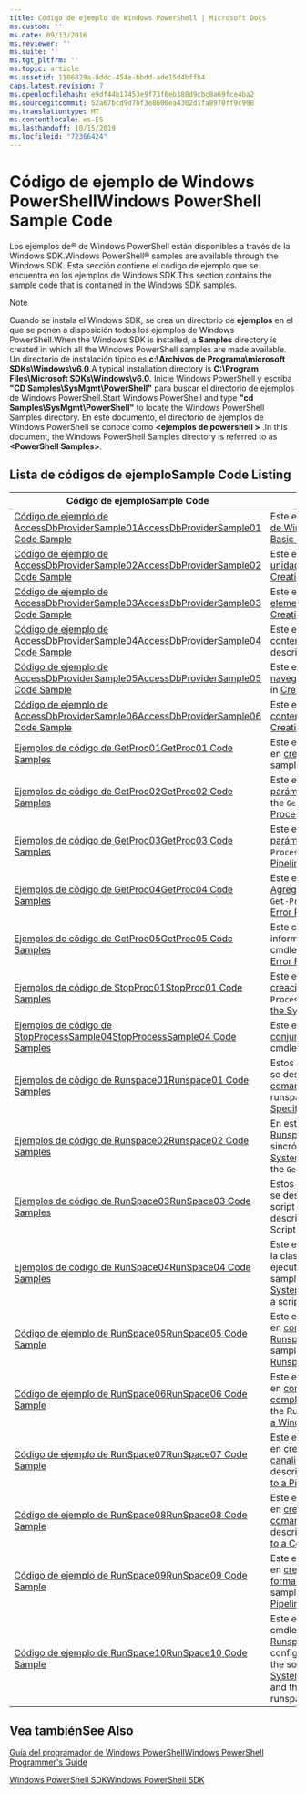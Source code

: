 ```yaml
---
title: Código de ejemplo de Windows PowerShell | Microsoft Docs
ms.custom: ''
ms.date: 09/13/2016
ms.reviewer: ''
ms.suite: ''
ms.tgt_pltfrm: ''
ms.topic: article
ms.assetid: 1106829a-8ddc-454e-bbdd-ade15d4bffb4
caps.latest.revision: 7
ms.openlocfilehash: e9df44b17453e9f73f6eb388d9cbc8a69fce4ba2
ms.sourcegitcommit: 52a67bcd9d7bf3e8600ea4302d1fa8970ff9c998
ms.translationtype: MT
ms.contentlocale: es-ES
ms.lasthandoff: 10/15/2019
ms.locfileid: "72366424"
---
```

# <a name="windows-powershell-sample-code"></a><span data-ttu-id="549b3-102">Código de ejemplo de Windows PowerShell</span><span class="sxs-lookup"><span data-stu-id="549b3-102">Windows PowerShell Sample Code</span></span>

<span data-ttu-id="549b3-103">Los ejemplos de® de Windows PowerShell están disponibles a través de la Windows SDK.</span><span class="sxs-lookup"><span data-stu-id="549b3-103">Windows PowerShell® samples are available through the Windows SDK.</span></span> <span data-ttu-id="549b3-104">Esta sección contiene el código de ejemplo que se encuentra en los ejemplos de Windows SDK.</span><span class="sxs-lookup"><span data-stu-id="549b3-104">This section contains the sample code that is contained in the Windows SDK samples.</span></span>

> [!NOTE]
> <span data-ttu-id="549b3-105">Cuando se instala el Windows SDK, se crea un directorio de **ejemplos** en el que se ponen a disposición todos los ejemplos de Windows PowerShell.</span><span class="sxs-lookup"><span data-stu-id="549b3-105">When the Windows SDK is installed, a **Samples** directory is created in which all the Windows PowerShell samples are made available.</span></span> <span data-ttu-id="549b3-106">Un directorio de instalación típico es **c:\Archivos de Programa\microsoft SDKs\Windows\v6.0**.</span><span class="sxs-lookup"><span data-stu-id="549b3-106">A typical installation directory is **C:\Program Files\Microsoft SDKs\Windows\v6.0**.</span></span>
> <span data-ttu-id="549b3-107">Inicie Windows PowerShell y escriba **"CD Samples\SysMgmt\PowerShell"** para buscar el directorio de ejemplos de Windows PowerShell.</span><span class="sxs-lookup"><span data-stu-id="549b3-107">Start Windows PowerShell and type **"cd Samples\SysMgmt\PowerShell"** to locate the Windows PowerShell Samples directory.</span></span> <span data-ttu-id="549b3-108">En este documento, el directorio de ejemplos de Windows PowerShell se conoce como **\<ejemplos de powershell >** .</span><span class="sxs-lookup"><span data-stu-id="549b3-108">In this document, the Windows PowerShell Samples directory is referred to as **\<PowerShell Samples>**.</span></span>

## <a name="sample-code-listing"></a><span data-ttu-id="549b3-109">Lista de códigos de ejemplo</span><span class="sxs-lookup"><span data-stu-id="549b3-109">Sample Code Listing</span></span>

|<span data-ttu-id="549b3-110">Código de ejemplo</span><span class="sxs-lookup"><span data-stu-id="549b3-110">Sample Code</span></span>|<span data-ttu-id="549b3-111">Descripción</span><span class="sxs-lookup"><span data-stu-id="549b3-111">Description</span></span>|
|-----------------|-----------------|
|[<span data-ttu-id="549b3-112">Código de ejemplo de AccessDbProviderSample01</span><span class="sxs-lookup"><span data-stu-id="549b3-112">AccessDbProviderSample01 Code Sample</span></span>](./accessdbprovidersample01-code-sample.md)|<span data-ttu-id="549b3-113">Este es el proveedor que se describe en [crear un proveedor básico de Windows PowerShell](./creating-a-basic-windows-powershell-provider.md).</span><span class="sxs-lookup"><span data-stu-id="549b3-113">This is the provider described in [Creating a Basic Windows PowerShell Provider](./creating-a-basic-windows-powershell-provider.md).</span></span>|
|[<span data-ttu-id="549b3-114">Código de ejemplo de AccessDbProviderSample02</span><span class="sxs-lookup"><span data-stu-id="549b3-114">AccessDbProviderSample02 Code Sample</span></span>](./accessdbprovidersample02-code-sample.md)|<span data-ttu-id="549b3-115">Este es el proveedor que se describe en [crear un proveedor de unidades de Windows PowerShell](./creating-a-windows-powershell-drive-provider.md).</span><span class="sxs-lookup"><span data-stu-id="549b3-115">This is the provider described in [Creating a Windows PowerShell Drive Provider](./creating-a-windows-powershell-drive-provider.md).</span></span>|
|[<span data-ttu-id="549b3-116">Código de ejemplo de AccessDbProviderSample03</span><span class="sxs-lookup"><span data-stu-id="549b3-116">AccessDbProviderSample03 Code Sample</span></span>](./accessdbprovidersample03-code-sample.md)|<span data-ttu-id="549b3-117">Este es el proveedor que se describe en [crear un proveedor de elementos de Windows PowerShell](./creating-a-windows-powershell-item-provider.md).</span><span class="sxs-lookup"><span data-stu-id="549b3-117">This is the provider described in [Creating a Windows PowerShell Item Provider](./creating-a-windows-powershell-item-provider.md).</span></span>|
|[<span data-ttu-id="549b3-118">Código de ejemplo de AccessDbProviderSample04</span><span class="sxs-lookup"><span data-stu-id="549b3-118">AccessDbProviderSample04 Code Sample</span></span>](./accessdbprovidersample04-code-sample.md)|<span data-ttu-id="549b3-119">Este es el proveedor que se describe en [crear un proveedor de contenedores de Windows PowerShell](./creating-a-windows-powershell-container-provider.md).</span><span class="sxs-lookup"><span data-stu-id="549b3-119">This is the provider described in [Creating a Windows PowerShell Container Provider](./creating-a-windows-powershell-container-provider.md).</span></span>|
|[<span data-ttu-id="549b3-120">Código de ejemplo de AccessDbProviderSample05</span><span class="sxs-lookup"><span data-stu-id="549b3-120">AccessDbProviderSample05 Code Sample</span></span>](./accessdbprovidersample05-code-sample.md)|<span data-ttu-id="549b3-121">Este es el proveedor que se describe en [crear un proveedor de navegación de Windows PowerShell](./creating-a-windows-powershell-navigation-provider.md).</span><span class="sxs-lookup"><span data-stu-id="549b3-121">This is the provider described in [Creating a Windows PowerShell Navigation Provider](./creating-a-windows-powershell-navigation-provider.md).</span></span>|
|[<span data-ttu-id="549b3-122">Código de ejemplo de AccessDbProviderSample06</span><span class="sxs-lookup"><span data-stu-id="549b3-122">AccessDbProviderSample06 Code Sample</span></span>](./accessdbprovidersample06-code-sample.md)|<span data-ttu-id="549b3-123">Este es el proveedor que se describe en [crear un proveedor de contenido de Windows PowerShell](./creating-a-windows-powershell-content-provider.md).</span><span class="sxs-lookup"><span data-stu-id="549b3-123">This is the provider described in [Creating a Windows PowerShell Content Provider](./creating-a-windows-powershell-content-provider.md).</span></span>|
|[<span data-ttu-id="549b3-124">Ejemplos de código de GetProc01</span><span class="sxs-lookup"><span data-stu-id="549b3-124">GetProc01 Code Samples</span></span>](./getproc01-code-samples.md)|<span data-ttu-id="549b3-125">Este es el ejemplo de cmdlet de `Get-Process` básico que se describe en [creación del primer cmdlet](../cmdlet/creating-a-cmdlet-without-parameters.md).</span><span class="sxs-lookup"><span data-stu-id="549b3-125">This is the basic `Get-Process` cmdlet sample described in [Creating Your First Cmdlet](../cmdlet/creating-a-cmdlet-without-parameters.md).</span></span>|
|[<span data-ttu-id="549b3-126">Ejemplos de código de GetProc02</span><span class="sxs-lookup"><span data-stu-id="549b3-126">GetProc02 Code Samples</span></span>](./getproc02-code-samples.md)|<span data-ttu-id="549b3-127">Este es el ejemplo de cmdlet `Get-Process` descrito en [agregar parámetros que procesan la entrada de la línea de comandos](../cmdlet/adding-parameters-that-process-command-line-input.md).</span><span class="sxs-lookup"><span data-stu-id="549b3-127">This is the `Get-Process` cmdlet sample described in [Adding Parameters that Process Command-Line Input](../cmdlet/adding-parameters-that-process-command-line-input.md).</span></span>|
|[<span data-ttu-id="549b3-128">Ejemplos de código de GetProc03</span><span class="sxs-lookup"><span data-stu-id="549b3-128">GetProc03 Code Samples</span></span>](./getproc03-code-samples.md)|<span data-ttu-id="549b3-129">Este es el ejemplo de cmdlet `Get-Process` descrito en [agregar parámetros que procesan la entrada de canalización](../cmdlet/adding-parameters-that-process-pipeline-input.md).</span><span class="sxs-lookup"><span data-stu-id="549b3-129">This is the `Get-Process` cmdlet sample described in [Adding Parameters that Process Pipeline Input](../cmdlet/adding-parameters-that-process-pipeline-input.md).</span></span>|
|[<span data-ttu-id="549b3-130">Ejemplos de código de GetProc04</span><span class="sxs-lookup"><span data-stu-id="549b3-130">GetProc04 Code Samples</span></span>](./getproc04-code-samples.md)|<span data-ttu-id="549b3-131">Este es el ejemplo de cmdlet `Get-Process` que se describe en [Agregar informes de errores de no terminación al cmdlet](../cmdlet/adding-non-terminating-error-reporting-to-your-cmdlet.md).</span><span class="sxs-lookup"><span data-stu-id="549b3-131">This is the `Get-Process` cmdlet sample described in [Adding Nonterminating Error Reporting to Your Cmdlet](../cmdlet/adding-non-terminating-error-reporting-to-your-cmdlet.md).</span></span>|
|[<span data-ttu-id="549b3-132">Ejemplos de código de GetProc05</span><span class="sxs-lookup"><span data-stu-id="549b3-132">GetProc05 Code Samples</span></span>](./getproc05-code-samples.md)|<span data-ttu-id="549b3-133">Este cmdlet `Get-Process` es similar al cmdlet descrito en adición de informes de errores de no [terminación al cmdlet](../cmdlet/adding-non-terminating-error-reporting-to-your-cmdlet.md).</span><span class="sxs-lookup"><span data-stu-id="549b3-133">This `Get-Process` cmdlet is similar to the cmdlet described in [Adding Nonterminating Error Reporting to Your Cmdlet](../cmdlet/adding-non-terminating-error-reporting-to-your-cmdlet.md).</span></span>|
|[<span data-ttu-id="549b3-134">Ejemplos de código de StopProc01</span><span class="sxs-lookup"><span data-stu-id="549b3-134">StopProc01 Code Samples</span></span>](./stopproc01-code-samples.md)|<span data-ttu-id="549b3-135">Este es el ejemplo de cmdlet `Stop-Process` que se describe en [creación de un cmdlet que modifica el sistema](../cmdlet/creating-a-cmdlet-that-modifies-the-system.md).</span><span class="sxs-lookup"><span data-stu-id="549b3-135">This is the `Stop-Process` cmdlet sample described in [Creating a Cmdlet That Modifies the System](../cmdlet/creating-a-cmdlet-that-modifies-the-system.md).</span></span>|
|[<span data-ttu-id="549b3-136">Ejemplos de código de StopProcessSample04</span><span class="sxs-lookup"><span data-stu-id="549b3-136">StopProcessSample04 Code Samples</span></span>](./stopprocesssample04-code-samples.md)|<span data-ttu-id="549b3-137">Este es el ejemplo de cmdlet `Stop-Process` descrito en [Agregar conjuntos de parámetros a un cmdlet](../cmdlet/adding-parameter-sets-to-a-cmdlet.md).</span><span class="sxs-lookup"><span data-stu-id="549b3-137">This is the `Stop-Process` cmdlet sample described in [Adding Parameter Sets to a Cmdlet](../cmdlet/adding-parameter-sets-to-a-cmdlet.md).</span></span>|
|[<span data-ttu-id="549b3-138">Ejemplos de código de Runspace01</span><span class="sxs-lookup"><span data-stu-id="549b3-138">Runspace01 Code Samples</span></span>](./runspace01-code-samples.md)|<span data-ttu-id="549b3-139">Estos son los ejemplos de código para el espacio de ejecución que se describe en [crear una aplicación de consola que ejecuta un comando especificado](/dotnet/csharp/programming-guide/inside-a-program/hello-world-your-first-program).</span><span class="sxs-lookup"><span data-stu-id="549b3-139">These are the code samples for the runspace described in [Creating a Console Application That Runs a Specified Command](/dotnet/csharp/programming-guide/inside-a-program/hello-world-your-first-program).</span></span>|
|[<span data-ttu-id="549b3-140">Ejemplos de código de Runspace02</span><span class="sxs-lookup"><span data-stu-id="549b3-140">Runspace02 Code Samples</span></span>](./runspace02-code-samples.md)|<span data-ttu-id="549b3-141">En este ejemplo se usa la clase [System. Management. Automation. Runspaceinvoke](/dotnet/api/System.Management.Automation.RunspaceInvoke) para ejecutar el cmdlet `Get-Process` sincrónicamente.</span><span class="sxs-lookup"><span data-stu-id="549b3-141">This sample uses the [System.Management.Automation.Runspaceinvoke](/dotnet/api/System.Management.Automation.RunspaceInvoke) class to execute the `Get-Process` cmdlet synchronously.</span></span>|
|[<span data-ttu-id="549b3-142">Ejemplos de código de RunSpace03</span><span class="sxs-lookup"><span data-stu-id="549b3-142">RunSpace03 Code Samples</span></span>](./runspace03-code-samples.md)|<span data-ttu-id="549b3-143">Estos son los ejemplos de código para el espacio de ejecución que se describe en "crear una aplicación de consola que ejecuta un script especificado".</span><span class="sxs-lookup"><span data-stu-id="549b3-143">These are the code samples for the runspace described in "Creating a Console Application That Runs a Specified Script".</span></span>|
|[<span data-ttu-id="549b3-144">Ejemplos de código de RunSpace04</span><span class="sxs-lookup"><span data-stu-id="549b3-144">RunSpace04 Code Samples</span></span>](./runspace04-code-samples.md)|<span data-ttu-id="549b3-145">Este es un ejemplo de código para un espacio de ejecución que usa la clase [System. Management. Automation. Runspaceinvoke](/dotnet/api/System.Management.Automation.RunspaceInvoke) para ejecutar un script que genera un error de terminación.</span><span class="sxs-lookup"><span data-stu-id="549b3-145">This is a code sample for a runspace that uses the [System.Management.Automation.Runspaceinvoke](/dotnet/api/System.Management.Automation.RunspaceInvoke) class to execute a script that generates a terminating error.</span></span>|
|[<span data-ttu-id="549b3-146">Código de ejemplo de RunSpace05</span><span class="sxs-lookup"><span data-stu-id="549b3-146">RunSpace05 Code Sample</span></span>](./runspace05-code-sample.md)|<span data-ttu-id="549b3-147">Este es el código fuente del ejemplo Runspace05 que se describe en [configuración de un espacio de ejecución con RunspaceConfiguration](https://msdn.microsoft.com/en-us/42681d19-2d05-4975-befd-afb1990e79b2).</span><span class="sxs-lookup"><span data-stu-id="549b3-147">This is the source code for the Runspace05 sample described in [Configuring a Runspace Using RunspaceConfiguration](https://msdn.microsoft.com/en-us/42681d19-2d05-4975-befd-afb1990e79b2).</span></span>|
|[<span data-ttu-id="549b3-148">Código de ejemplo de RunSpace06</span><span class="sxs-lookup"><span data-stu-id="549b3-148">RunSpace06 Code Sample</span></span>](./runspace06-code-sample.md)|<span data-ttu-id="549b3-149">Este es el código fuente del ejemplo Runspace06 que se describe en [configuración de un espacio de ejecución mediante un complemento de Windows PowerShell](https://msdn.microsoft.com/en-us/a7289ee8-9732-49ee-91c7-d533e9538b83).</span><span class="sxs-lookup"><span data-stu-id="549b3-149">This is the source code for the Runspace06 sample described in [Configuring a Runspace Using a Windows PowerShell Snap-in](https://msdn.microsoft.com/en-us/a7289ee8-9732-49ee-91c7-d533e9538b83).</span></span>|
|[<span data-ttu-id="549b3-150">Código de ejemplo de RunSpace07</span><span class="sxs-lookup"><span data-stu-id="549b3-150">RunSpace07 Code Sample</span></span>](./runspace07-code-sample.md)|<span data-ttu-id="549b3-151">Este es el código fuente del ejemplo Runspace07 que se describe en [crear una aplicación de consola que agrega comandos a una canalización](https://msdn.microsoft.com/en-us/01eb7808-e97b-4905-80be-9e2fa38c262e).</span><span class="sxs-lookup"><span data-stu-id="549b3-151">This is the source code for the Runspace07 sample described in [Creating a Console Application That Adds Commands to a Pipeline](https://msdn.microsoft.com/en-us/01eb7808-e97b-4905-80be-9e2fa38c262e).</span></span>|
|[<span data-ttu-id="549b3-152">Código de ejemplo de RunSpace08</span><span class="sxs-lookup"><span data-stu-id="549b3-152">RunSpace08 Code Sample</span></span>](./runspace08-code-sample.md)|<span data-ttu-id="549b3-153">Este es el código fuente del ejemplo Runspace08 que se describe en [crear una aplicación de consola que agrega parámetros a un comando](https://msdn.microsoft.com/en-us/848b2b46-60f1-4a86-b448-cfc7c0cccfba).</span><span class="sxs-lookup"><span data-stu-id="549b3-153">This is the source code for the Runspace08 sample described in [Creating a Console Application That Adds Parameters to a Command](https://msdn.microsoft.com/en-us/848b2b46-60f1-4a86-b448-cfc7c0cccfba).</span></span>|
|[<span data-ttu-id="549b3-154">Código de ejemplo de RunSpace09</span><span class="sxs-lookup"><span data-stu-id="549b3-154">RunSpace09 Code Sample</span></span>](./runspace09-code-sample.md)|<span data-ttu-id="549b3-155">Este es el código fuente del ejemplo Runspace09 que se describe en [crear una aplicación de consola que invoca una canalización de forma asincrónica](https://msdn.microsoft.com/en-us/198c1c94-2a06-457e-93ce-c0d910618e47).</span><span class="sxs-lookup"><span data-stu-id="549b3-155">This is the source code for the Runspace09 sample described in [Creating a Console Application That Invokes a Pipeline Asynchronously](https://msdn.microsoft.com/en-us/198c1c94-2a06-457e-93ce-c0d910618e47).</span></span>|
|[<span data-ttu-id="549b3-156">Código de ejemplo de RunSpace10</span><span class="sxs-lookup"><span data-stu-id="549b3-156">RunSpace10 Code Sample</span></span>](./runspace10-code-sample.md)|<span data-ttu-id="549b3-157">Este es el código fuente del ejemplo Runspace10, que agrega un cmdlet a [System. Management. Automation. runspace. Runspaceconfiguration](/dotnet/api/System.Management.Automation.Runspaces.RunspaceConfiguration) y, a continuación, usa la información de configuración modificada para crear el espacio de ejecución.</span><span class="sxs-lookup"><span data-stu-id="549b3-157">This is the source code for the Runspace10 sample, which adds a cmdlet to [System.Management.Automation.Runspaces.Runspaceconfiguration](/dotnet/api/System.Management.Automation.Runspaces.RunspaceConfiguration) and then uses the modified configuration information to create the runspace.</span></span>|

## <a name="see-also"></a><span data-ttu-id="549b3-158">Vea también</span><span class="sxs-lookup"><span data-stu-id="549b3-158">See Also</span></span>

[<span data-ttu-id="549b3-159">Guía del programador de Windows PowerShell</span><span class="sxs-lookup"><span data-stu-id="549b3-159">Windows PowerShell Programmer's Guide</span></span>](./windows-powershell-programmer-s-guide.md)

[<span data-ttu-id="549b3-160">Windows PowerShell SDK</span><span class="sxs-lookup"><span data-stu-id="549b3-160">Windows PowerShell SDK</span></span>](../windows-powershell-reference.md)
